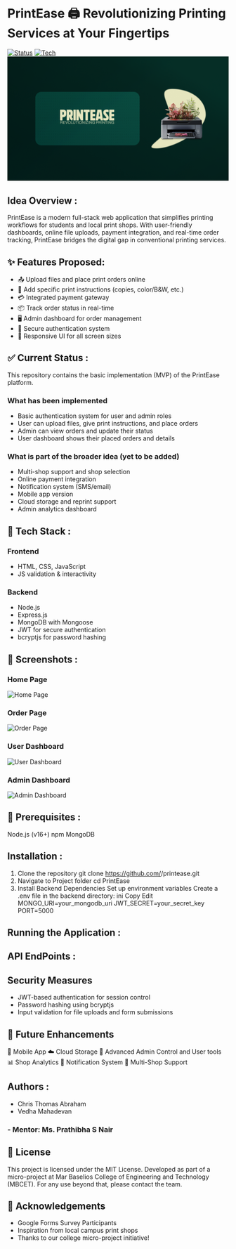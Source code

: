 # PrintEase 🖨️ Revolutionizing Printing Services at Your Fingertips
[![Status](https://img.shields.io/badge/status-in%20progress-yellow)]()
[![Tech](https://img.shields.io/badge/built%20with-HTML%2C%20CSS%2C%20JavaScript-blue)]()
<img src="media/Thumbnail.png">

## Idea Overview :
PrintEase is a modern full-stack web application that simplifies printing workflows for students and local print shops. With user-friendly dashboards, online file uploads, payment integration, and real-time order tracking, PrintEase bridges the digital gap in conventional printing services.

## ✨ Features Proposed: 
- 📤 Upload files and place print orders online
- 📝 Add specific print instructions (copies, color/B&W, etc.)
- 💳 Integrated payment gateway
- 📦 Track order status in real-time
- 🖥️ Admin dashboard for order management
- 🔐 Secure authentication system
- 📱 Responsive UI for all screen sizes

## ✅ Current Status : 
This repository contains the basic implementation (MVP) of the PrintEase platform.
### What has been implemented
  - Basic authentication system for user and admin roles
  - User can upload files, give print instructions, and place orders
  - Admin can view orders and update their status
  - User dashboard shows their placed orders and details
### What is part of the broader idea (yet to be added)
  - Multi-shop support and shop selection
  - Online payment integration
  - Notification system (SMS/email)
  - Mobile app version
  - Cloud storage and reprint support
  - Admin analytics dashboard

## 🧰 Tech Stack :
### Frontend
- HTML, CSS, JavaScript
- JS validation & interactivity
### Backend
- Node.js
- Express.js
- MongoDB with Mongoose
- JWT for secure authentication
- bcryptjs for password hashing

## 📸 Screenshots :
### Home Page
![Home Page](screenshots/home.png)
### Order Page
![Order Page](screenshots/order.png)
### User Dashboard
![User Dashboard](screenshots/user_dashboard.png)
### Admin Dashboard
![Admin Dashboard](screenshots/admin_dashboard.png)

## 🚀 Prerequisites : 
Node.js (v16+)
npm
MongoDB

## Installation :
1. Clone the repository
git clone https://github.com/<your-username>/printease.git
2. Navigate to Project folder
cd PrintEase
3. Install Backend Dependencies
Set up environment variables
Create a .env file in the backend directory:
ini
Copy
Edit
MONGO_URI=your_mongodb_uri
JWT_SECRET=your_secret_key
PORT=5000

## Running the Application :

## API EndPoints :

## Security Measures
  - JWT-based authentication for session control
  - Password hashing using bcryptjs
  - Input validation for file uploads and form submissions

## 🔮 Future Enhancements
  📱 Mobile App
  ☁️ Cloud Storage
  🧾 Advanced Admin Control and User tools 
  📊 Shop Analytics
  🔔 Notification System
  🧩 Multi-Shop Support

## Authors : 
  - Chris Thomas Abraham
  - Vedha Mahadevan
  ### - Mentor: Ms. Prathibha S Nair

## 📜 License
This project is licensed under the MIT License.
Developed as part of a micro-project at Mar Baselios College of Engineering and Technology (MBCET).
For any use beyond that, please contact the team.

## 🌟 Acknowledgements
  - Google Forms Survey Participants
  - Inspiration from local campus print shops
  - Thanks to our college micro-project initiative!
